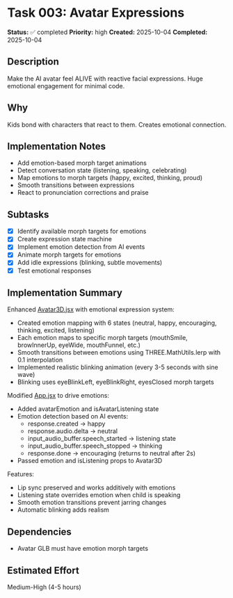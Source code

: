 # Task 003: Avatar Expressions

**Status:** ✅ completed
**Priority:** high
**Created:** 2025-10-04
**Completed:** 2025-10-04

## Description
Make the AI avatar feel ALIVE with reactive facial expressions. Huge emotional engagement for minimal code.

## Why
Kids bond with characters that react to them. Creates emotional connection.

## Implementation Notes
- Add emotion-based morph target animations
- Detect conversation state (listening, speaking, celebrating)
- Map emotions to morph targets (happy, excited, thinking, proud)
- Smooth transitions between expressions
- React to pronunciation corrections and praise

## Subtasks
- [x] Identify available morph targets for emotions
- [x] Create expression state machine
- [x] Implement emotion detection from AI events
- [x] Animate morph targets for emotions
- [x] Add idle expressions (blinking, subtle movements)
- [x] Test emotional responses

## Implementation Summary
Enhanced [Avatar3D.jsx](../client/components/Avatar3D.jsx) with emotional expression system:
- Created emotion mapping with 6 states (neutral, happy, encouraging, thinking, excited, listening)
- Each emotion maps to specific morph targets (mouthSmile, browInnerUp, eyeWide, mouthFunnel, etc.)
- Smooth transitions between emotions using THREE.MathUtils.lerp with 0.1 interpolation
- Implemented realistic blinking animation (every 3-5 seconds with sine wave)
- Blinking uses eyeBlinkLeft, eyeBlinkRight, eyesClosed morph targets

Modified [App.jsx](../client/components/App.jsx) to drive emotions:
- Added avatarEmotion and isAvatarListening state
- Emotion detection based on AI events:
  - response.created → happy
  - response.audio.delta → neutral
  - input_audio_buffer.speech_started → listening state
  - input_audio_buffer.speech_stopped → thinking
  - response.done → encouraging (returns to neutral after 2s)
- Passed emotion and isListening props to Avatar3D

Features:
- Lip sync preserved and works additively with emotions
- Listening state overrides emotion when child is speaking
- Smooth emotion transitions prevent jarring changes
- Automatic blinking adds realism

## Dependencies
- Avatar GLB must have emotion morph targets

## Estimated Effort
Medium-High (4-5 hours)
